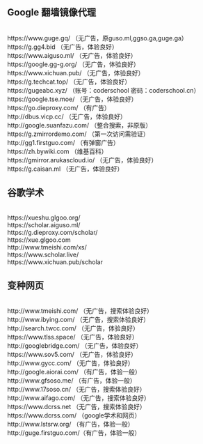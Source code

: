 <h2> Google 翻墙镜像代理</h2> <br>
https://www.guge.gq/ （无广告，原guso.ml,ggso.ga,guge.ga）<br>
https://g.gg4.bid （无广告，体验良好）<br>
https://www.aiguso.ml/ （无广告，体验良好）<br>
https://google.gg-g.org/ （无广告，体验良好）<br>
https://www.xichuan.pub/ （无广告，体验良好）<br>
https://g.techcat.top/ （无广告，体验良好）<br>
https://gugeabc.xyz/ （账号：coderschool 密码：coderschool.cn）<br>
https://google.tse.moe/ （无广告，体验良好）<br>
https://go.dieproxy.com/ （有广告）<br>
http://dbus.vicp.cc/ （无广告，体验良好）<br>
http://google.suanfazu.com/ （整合搜索，非原版）<br>
https://g.zmirrordemo.com/ （第一次访问需验证）<br>
http://gg1.firstguo.com/ （有弹窗广告）<br>
https://zh.bywiki.com （维基百科）<br>
https://gmirror.arukascloud.io/ （无广告，体验良好）<br>
https://g.caisan.ml （无广告，体验良好）<br>
<h2>谷歌学术</h2><br>
https://xueshu.glgoo.org/<br> 
https://scholar.aiguso.ml/<br>
https://g.dieproxy.com/scholar/<br>
https://xue.glgoo.com<br>
http://www.tmeishi.com/xs/<br>
https://www.scholar.live/<br>
https://www.xichuan.pub/scholar<br>
<h2>变种网页</h2> <br>
http://www.tmeishi.com/ （无广告，搜索体验良好）<br>
http://www.ibying.com/ （无广告，搜索体验良好）<br>
http://search.twcc.com/  （无广告，体验良好）<br>
https://www.tlss.space/ （无广告，体验良好）<br>
http://googlebridge.com/ （无广告，体验良好）<br>
https://www.sov5.com/ （无广告，体验良好）<br>
http://www.gycc.com/ （无广告，体验良好）<br>
http://google.aiorai.com/ （有广告，体验一般）<br>
http://www.gfsoso.me/ （有广告，体验一般）<br>
http://www.17soso.cn/ （无广告，搜索体验良好）<br>
http://www.aifago.com/ （无广告，搜索体验良好）<br>
https://www.dcrss.net （无广告，搜索体验良好）<br>
https://www.dcrss.com/ （google学术和网页）<br>
http://www.lstsrw.org/ （有广告，体验一般）<br>
http://guge.firstguo.com/（有广告，体验一般）<br>
